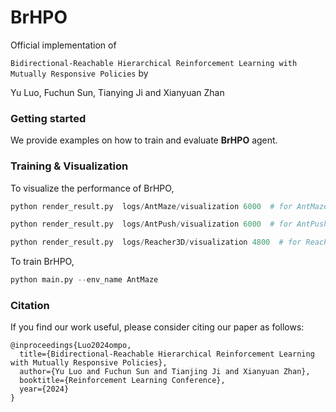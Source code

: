 <h1>BrHPO</span></h1>

Official implementation of

`Bidirectional-Reachable Hierarchical Reinforcement Learning with Mutually Responsive Policies` by

Yu Luo, Fuchun Sun, Tianying Ji and Xianyuan Zhan

### Getting started

We provide examples on how to train and evaluate **BrHPO** agent.

### Training & Visualization

To visualize the performance of BrHPO, 

```python
python render_result.py  logs/AntMaze/visualization 6000  # for AntMaze

python render_result.py  logs/AntPush/visualization 6000  # for AntPush

python render_result.py  logs/Reacher3D/visualization 4800  # for Reacher3D
```

To train BrHPO,

```python
python main.py --env_name AntMaze
```

### Citation

If you find our work useful, please consider citing our paper as follows:

````
@inproceedings{Luo2024ompo,
  title={Bidirectional-Reachable Hierarchical Reinforcement Learning with Mutually Responsive Policies}, 
  author={Yu Luo and Fuchun Sun and Tianjing Ji and Xianyuan Zhan},
  booktitle={Reinforcement Learning Conference},
  year={2024}
}
````

